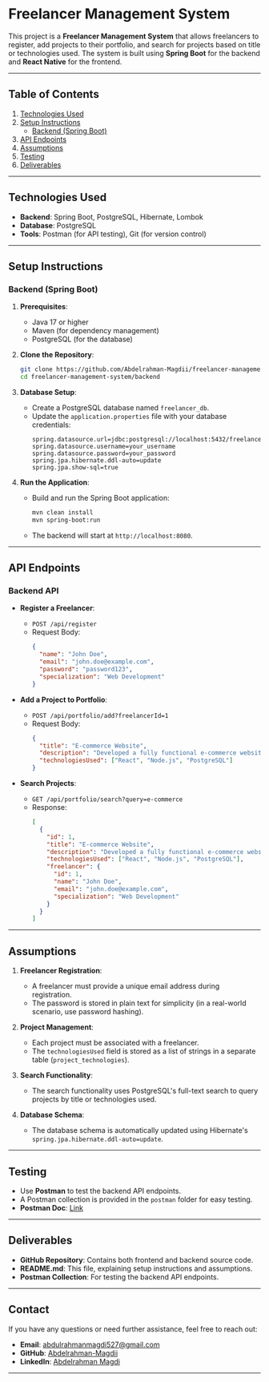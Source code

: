 # Freelancer Management System

This project is a **Freelancer Management System** that allows freelancers to register, add projects to their portfolio, and search for projects based on title or technologies used. The system is built using **Spring Boot** for the backend and **React Native** for the frontend.

---

## **Table of Contents**
1. [Technologies Used](#technologies-used)
2. [Setup Instructions](#setup-instructions)
    - [Backend (Spring Boot)](#backend-spring-boot)
3. [API Endpoints](#api-endpoints)
4. [Assumptions](#assumptions)
5. [Testing](#testing)
6. [Deliverables](#deliverables)

---

## **Technologies Used**
- **Backend**: Spring Boot, PostgreSQL, Hibernate, Lombok
- **Database**: PostgreSQL
- **Tools**: Postman (for API testing), Git (for version control)

---

## **Setup Instructions**

### **Backend (Spring Boot)**

1. **Prerequisites**:
    - Java 17 or higher
    - Maven (for dependency management)
    - PostgreSQL (for the database)

2. **Clone the Repository**:
   ```bash
   git clone https://github.com/Abdelrahman-Magdii/freelancer-management-system-backend.git
   cd freelancer-management-system/backend
   ```

3. **Database Setup**:
    - Create a PostgreSQL database named `freelancer_db`.
    - Update the `application.properties` file with your database credentials:
      ```properties
      spring.datasource.url=jdbc:postgresql://localhost:5432/freelancer
      spring.datasource.username=your_username
      spring.datasource.password=your_password
      spring.jpa.hibernate.ddl-auto=update
      spring.jpa.show-sql=true
      ```

4. **Run the Application**:
    - Build and run the Spring Boot application:
      ```bash
      mvn clean install
      mvn spring-boot:run
      ```
    - The backend will start at `http://localhost:8080`.

---

## **API Endpoints**

### **Backend API**
- **Register a Freelancer**:
    - `POST /api/register`
    - Request Body:
      ```json
      {
        "name": "John Doe",
        "email": "john.doe@example.com",
        "password": "password123",
        "specialization": "Web Development"
      }
      ```

- **Add a Project to Portfolio**:
    - `POST /api/portfolio/add?freelancerId=1`
    - Request Body:
      ```json
      {
        "title": "E-commerce Website",
        "description": "Developed a fully functional e-commerce website.",
        "technologiesUsed": ["React", "Node.js", "PostgreSQL"]
      }
      ```

- **Search Projects**:
    - `GET /api/portfolio/search?query=e-commerce`
    - Response:
      ```json
      [
        {
          "id": 1,
          "title": "E-commerce Website",
          "description": "Developed a fully functional e-commerce website.",
          "technologiesUsed": ["React", "Node.js", "PostgreSQL"],
          "freelancer": {
            "id": 1,
            "name": "John Doe",
            "email": "john.doe@example.com",
            "specialization": "Web Development"
          }
        }
      ]
      ```

---

## **Assumptions**
1. **Freelancer Registration**:
    - A freelancer must provide a unique email address during registration.
    - The password is stored in plain text for simplicity (in a real-world scenario, use password hashing).

2. **Project Management**:
    - Each project must be associated with a freelancer.
    - The `technologiesUsed` field is stored as a list of strings in a separate table (`project_technologies`).

3. **Search Functionality**:
    - The search functionality uses PostgreSQL's full-text search to query projects by title or technologies used.

4. **Database Schema**:
    - The database schema is automatically updated using Hibernate's `spring.jpa.hibernate.ddl-auto=update`.

---

## **Testing**
- Use **Postman** to test the backend API endpoints.
- A Postman collection is provided in the `postman` folder for easy testing.
- **Postman Doc**: [Link](https://documenter.getpostman.com/view/36966051/2sAYk8wPh9)
---

## **Deliverables**
- **GitHub Repository**: Contains both frontend and backend source code.
- **README.md**: This file, explaining setup instructions and assumptions.
- **Postman Collection**: For testing the backend API endpoints.

---

## **Contact**
If you have any questions or need further assistance, feel free to reach out:
- **Email**: abdulrahmanmagdi527@gmail.com
- **GitHub**: [Abdelrahman-Magdii](https://github.com/Abdelrahman-Magdii)
- **LinkedIn**: [Abdelrahman Magdi](www.linkedin.com/in/abdelrahman-magdii)

---